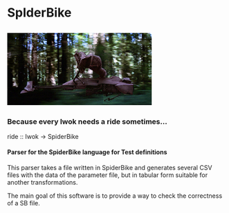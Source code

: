 # SpIderBike
## ![Speeder Bike](/images/speederbike.png)
### Because every Iwok needs a ride sometimes...

ride :: Iwok -> SpiderBike

#### Parser for the SpiderBike language for Test definitions


This parser takes a file written in SpiderBike and generates several CSV files with the data of the parameter file, but in tabular form suitable for another transformations.

The main goal of this software is to provide a way to check the correctness of a SB file.
